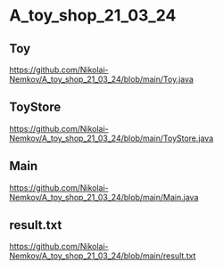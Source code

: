 # A_toy_shop_21_03_24

## Toy

https://github.com/Nikolai-Nemkov/A_toy_shop_21_03_24/blob/main/Toy.java

## ToyStore

https://github.com/Nikolai-Nemkov/A_toy_shop_21_03_24/blob/main/ToyStore.java

## Main

https://github.com/Nikolai-Nemkov/A_toy_shop_21_03_24/blob/main/Main.java

## result.txt

https://github.com/Nikolai-Nemkov/A_toy_shop_21_03_24/blob/main/result.txt
